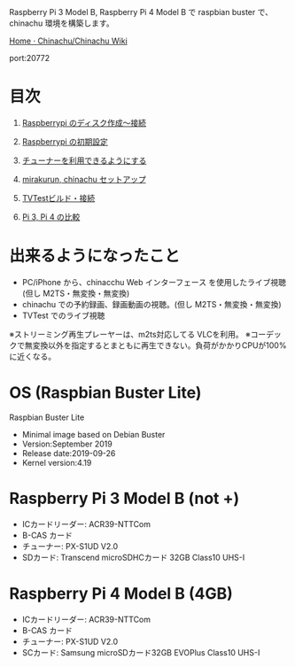Raspberry Pi 3 Model B, Raspberry Pi 4 Model B で
raspbian buster で、chinachu 環境を構築します。

[Home · Chinachu/Chinachu Wiki](https://github.com/Chinachu/Chinachu/wiki)

port:20772

# 目次
1. [Raspberrypi のディスク作成～接続](./1_SetupDisk.md)
2. [Raspberrypi の初期設定](./2_InitPi.md)
3. [チューナーを利用できるようにする](./3_SetupTuner.md)
4. [mirakurun, chinachu セットアップ](./4_SetupChinachu.md)
5. [TVTestビルド・接続](./5_Tvtest.md)

9. [Pi 3, Pi 4 の比較](./9_Performance.md)

# 出来るようになったこと
- PC/iPhone から、chinacchu Web インターフェース を使用したライブ視聴(但し M2TS・無変換・無変換)
- chinachu での予約録画、録画動画の視聴。(但し M2TS・無変換・無変換)
- TVTest でのライブ視聴

※ストリーミング再生プレーヤーは、m2ts対応してる VLCを利用。
※コーデックで無変換以外を指定するとまともに再生できない。負荷がかかりCPUが100%に近くなる。

# OS (Raspbian Buster Lite)
Raspbian Buster Lite
- Minimal image based on Debian Buster
- Version:September 2019
- Release date:2019-09-26
- Kernel version:4.19

# Raspberry Pi 3 Model B (not +)
- ICカードリーダー: ACR39-NTTCom
- B-CAS カード
- チューナー: PX-S1UD V2.0
- SDカード: Transcend microSDHCカード 32GB Class10 UHS-I

# Raspberry Pi 4 Model B (4GB) 
- ICカードリーダー: ACR39-NTTCom
- B-CAS カード
- チューナー: PX-S1UD V2.0
- SCカード: Samsung microSDカード32GB EVOPlus Class10 UHS-I

